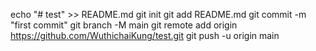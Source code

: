 echo "# test" >> README.md
git init
git add README.md
git commit -m "first commit"
git branch -M main
git remote add origin https://github.com/WuthichaiKung/test.git
git push -u origin main
